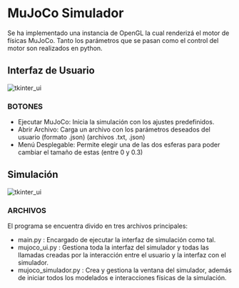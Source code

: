 ﻿# MuJoCo Simulador

Se ha implementado una instancia de OpenGL la cual renderizá el motor de físicas MuJoCo. Tanto los parámetros que se pasan como el control del motor son realizados en python.

## Interfaz de Usuario
![tkinter_ui](https://github.com/gabi-er/Practicas_POO/blob/main/images/tkinter_ui.png "MuJoCo User Interface")
 
  ### BOTONES
  - Ejecutar MuJoCo: Inicia la simulación con los ajustes predefinidos.
  - Abrir Archivo: Carga un archivo con los parámetros deseados del usuario (formato .json) (archivos .txt, .json)
  - Menú Desplegable: Permite elegir una de las dos esferas para poder cambiar el tamaño de estas (entre 0 y 0.3)

## Simulación
![tkinter_ui](https://github.com/gabi-er/Practicas_POO/blob/main/images/mujoco_sim_1.gif "Uso de la interfaz y funcionamiento de la simulación")
  
  ### ARCHIVOS
  El programa se encuentra divido en tres archivos principales:
  - main.py : Encargado de ejecutar la interfaz de simulación como tal.
  - mujoco_ui.py : Gestiona toda la interfaz del simulador y todas las llamadas creadas por la interacción entre el usuario y la interfaz con el simulador.
  - mujoco_simulador.py : Crea y gestiona la ventana del simulador, además de iniciar todos los modelados e interacciones físicas de la simulación.